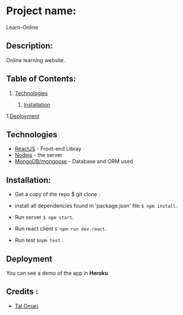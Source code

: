 # Project name:
  Learn-Online

## Description:
Online learning website.

## Table of Contents:
 1. [Technologies](#Technologies)

    1. [Installation](#Installation)

 1.[Deployment](#Deployment)
 


 


## Technologies

- [ReactJS](https://reactjs.org) - Front-end Libray
- [Nodejs](https://nodejs.org/) - the server
- [MongoDB/mongoose](https://docs.mongodb.com/) - Database and ORM used

##  Installation:

 - Get a copy of the repo $ git clone : 

-  install all dependencies found in 'package.json' file `$ npm install`.

- Run  server `$ npm start`.

- Run react client `$ npm run dev-react`.
- Run test `$npm test` .



## Deployment

You can see a demo of the app in **Heroku** 




## Credits :
- [Tal Omari](https://github.com/Talomari) 
